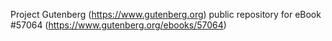 Project Gutenberg (https://www.gutenberg.org) public repository for
eBook #57064 (https://www.gutenberg.org/ebooks/57064)
